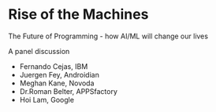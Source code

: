 # Rise of the Machines

The Future of Programming - how AI/ML will change our lives

A panel discussion

* Fernando Cejas, IBM
* Juergen Fey, Androidian
* Meghan Kane, Novoda
* Dr.Roman Belter, APPSfactory
* Hoi Lam, Google
